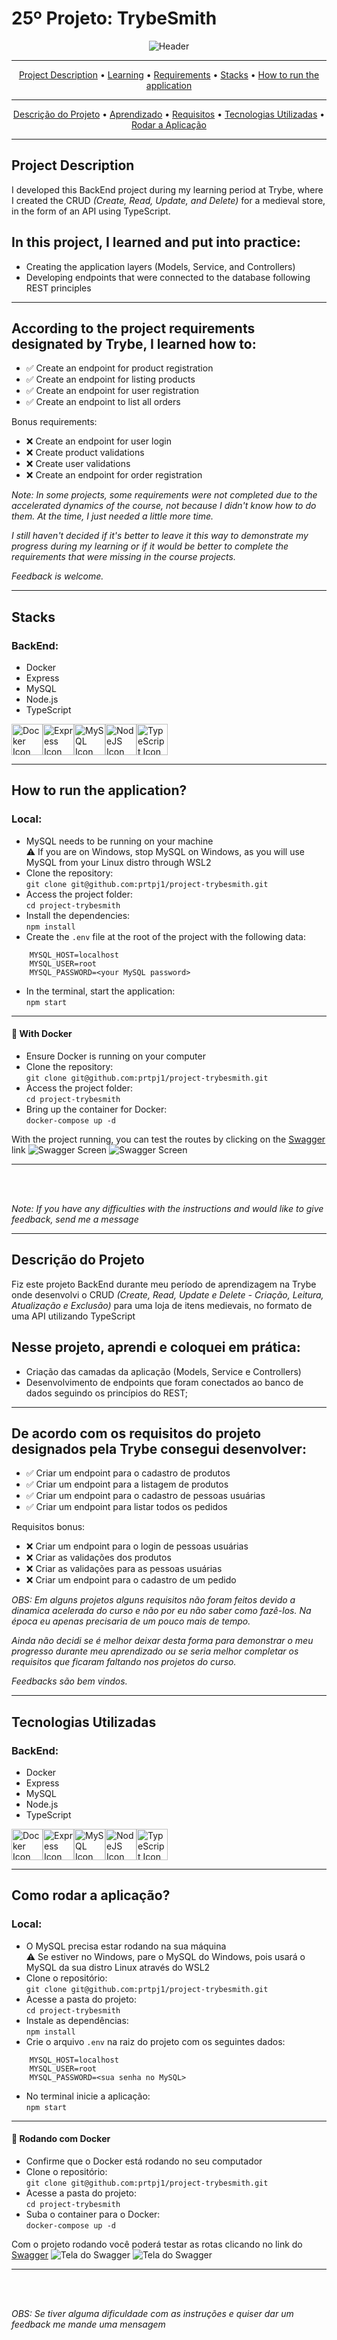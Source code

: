 # 25º Projeto: TrybeSmith
<p align="center">
<img src="https://github.com/prtpj1/prtpj1/blob/main/Headers/25-TrybeSmith.jpg?raw=true" alt="Header" />
<hr/>
<p align="center">
<a href="#project-description">Project Description</a> •
<a href="#in-this-project-i-learned-and-put-into-practice">Learning</a> •
<a href="#according-to-the-project-requirements-designated-by-trybe-i-learned-how-to">Requirements</a> •
<a href="#stacks">Stacks</a> •
<a href="#how-to-run-the-application">How to run the application</a>
</p>
<hr/>
<p align="center">
<a href="#descrição-do-projeto">Descrição do Projeto</a> •
<a href="#nesse-projeto-aprendi-e-coloquei-em-prática">Aprendizado</a> •
<a href="#de-acordo-com-os-requisitos-do-projeto-designados-pela-trybe-consegui-desenvolver">Requisitos</a> •
<a href="#tecnologias-utilizadas">Tecnologias Utilizadas</a> •
<a href="#como-rodar-a-aplicação">Rodar a Aplicação</a>
</p>
<hr/>

## Project Description
I developed this BackEnd project during my learning period at Trybe, where I created the CRUD _*(Create, Read, Update, and Delete)*_ for a medieval store, in the form of an API using TypeScript.<br>

## In this project, I learned and put into practice:
- Creating the application layers (Models, Service, and Controllers)
- Developing endpoints that were connected to the database following REST principles

<hr/>

## According to the project requirements designated by Trybe, I learned how to:

- ✅ Create an endpoint for product registration
- ✅ Create an endpoint for listing products
- ✅ Create an endpoint for user registration
- ✅ Create an endpoint to list all orders

Bonus requirements:
- ❌ Create an endpoint for user login
- ❌ Create product validations
- ❌ Create user validations
- ❌ Create an endpoint for order registration

_*Note: In some projects, some requirements were not completed due to the accelerated dynamics of the course, not because I didn't know how to do them. At the time, I just needed a little more time.*_

_*I still haven't decided if it's better to leave it this way to demonstrate my progress during my learning or if it would be better to complete the requirements that were missing in the course projects.*_

_*Feedback is welcome.*_

<hr/>

## Stacks
### BackEnd:
- Docker
- Express
- MySQL
- Node.js
- TypeScript

<a href="https://www.docker.com/" target="_blank" rel="noreferrer"><img src="https://github.com/prtpj1/prtpj1/blob/main/Github%20Imgs/Docker2.png?raw=true" width="50" height="50" alt="Docker Icon" /></a><a href="https://expressjs.com/" target="_blank" rel="noreferrer"><img src="https://github.com/prtpj1/prtpj1/blob/main/Github%20Imgs/express2.png?raw=true" width="50" height="50" alt="Express Icon" /></a><a href="https://www.mysql.com/" target="_blank" rel="noreferrer"><img src="https://github.com/prtpj1/prtpj1/blob/main/Github%20Imgs/mySQL2.png?raw=true" width="50" height="50" alt="MySQL Icon" /></a><a href="https://nodejs.org/en/" target="_blank" rel="noreferrer"><img src="https://github.com/prtpj1/prtpj1/blob/main/Github%20Imgs/NodeJS2.png?raw=true" width="50" height="50" alt="NodeJS Icon" /></a><a href="https://www.typescriptlang.org/" target="_blank" rel="noreferrer"><img src="https://github.com/prtpj1/prtpj1/blob/main/Github%20Imgs/Typescript2.png?raw=true" width="50" height="50" alt="TypeScript Icon" /></a>
<hr/>

## How to run the application?
### Local:
- MySQL needs to be running on your machine <br>
⚠️ If you are on Windows, stop MySQL on Windows, as you will use MySQL from your Linux distro through WSL2
- Clone the repository: <br>
`git clone git@github.com:prtpj1/project-trybesmith.git`
- Access the project folder: <br>
`cd project-trybesmith`
- Install the dependencies: <br>
`npm install`
- Create the `.env` file at the root of the project with the following data: <br>
```
    MYSQL_HOST=localhost
    MYSQL_USER=root
    MYSQL_PASSWORD=<your MySQL password>
```
- In the terminal, start the application: <br>
`npm start`
<hr/>

#### :whale: With Docker
- Ensure Docker is running on your computer
- Clone the repository: <br>
`git clone git@github.com:prtpj1/project-trybesmith.git`
- Access the project folder: <br>
`cd project-trybesmith`
- Bring up the container for Docker: <br>
`docker-compose up -d`

With the project running, you can test the routes by clicking on the [Swagger](http://localhost:3000/api-docs/) link
<img src="https://github.com/prtpj1/prtpj1/blob/main/Github%20Imgs/Swagger/trybesmithapi2.png?raw=true" alt="Swagger Screen" />
<img src="https://github.com/prtpj1/prtpj1/blob/main/Github%20Imgs/Swagger/trybesmithapi1.png?raw=true" alt="Swagger Screen" />

<hr/>

<br>
<br>

_*Note: If you have any difficulties with the instructions and would like to give feedback, send me a message*_

<hr/>

## Descrição do Projeto
Fiz este projeto BackEnd durante meu período de aprendizagem na Trybe onde desenvolvi o CRUD  _*(Create, Read, Update e Delete - Criação, Leitura, Atualização e Exclusão)*_ para uma loja de itens medievais, no formato de uma API utilizando TypeScript<br>


## Nesse projeto, aprendi e coloquei em prática:
- Criação das camadas da aplicação (Models, Service e Controllers)
- Desenvolvimento de endpoints que foram conectados ao banco de dados seguindo os princípios do REST;

<hr/>

## De acordo com os requisitos do projeto designados pela Trybe consegui desenvolver:
 
- ✅ Criar um endpoint para o cadastro de produtos
- ✅ Criar um endpoint para a listagem de produtos
- ✅ Criar um endpoint para o cadastro de pessoas usuárias
- ✅ Criar um endpoint para listar todos os pedidos

Requisitos bonus:
- ❌ Criar um endpoint para o login de pessoas usuárias
- ❌ Criar as validações dos produtos
- ❌ Criar as validações para as pessoas usuárias
- ❌ Criar um endpoint para o cadastro de um pedido


_*OBS: Em alguns projetos alguns requisitos não foram feitos devido a dinamica acelerada do curso e não por eu não saber como fazê-los. Na época eu apenas precisaria de um pouco mais de tempo.*_

_*Ainda não decidi se é melhor deixar desta forma para demonstrar o meu progresso durante meu aprendizado ou se seria melhor completar os requisitos que ficaram faltando nos projetos do curso.*_

_*Feedbacks são bem vindos.*_

<hr/>

## Tecnologias Utilizadas
### BackEnd:
- Docker
- Express
- MySQL
- Node.js
- TypeScript

<a href="https://www.docker.com/" target="_blank" rel="noreferrer"><img src="https://github.com/prtpj1/prtpj1/blob/main/Github%20Imgs/Docker2.png?raw=true" width="50" height="50" alt="Docker Icon" /></a><a href="https://expressjs.com/" target="_blank" rel="noreferrer"><img src="https://github.com/prtpj1/prtpj1/blob/main/Github%20Imgs/express2.png?raw=true" width="50" height="50" alt="Express Icon" /></a><a href="https://www.mysql.com/" target="_blank" rel="noreferrer"><img src="https://github.com/prtpj1/prtpj1/blob/main/Github%20Imgs/mySQL2.png?raw=true" width="50" height="50" alt="MySQL Icon" /></a><a href="https://nodejs.org/en/" target="_blank" rel="noreferrer"><img src="https://github.com/prtpj1/prtpj1/blob/main/Github%20Imgs/NodeJS2.png?raw=true" width="50" height="50" alt="NodeJS Icon" /></a><a href="https://www.typescriptlang.org/" target="_blank" rel="noreferrer"><img src="https://github.com/prtpj1/prtpj1/blob/main/Github%20Imgs/Typescript2.png?raw=true" width="50" height="50" alt="TypeScript Icon" /></a>
<hr/>

## Como rodar a aplicação?
### Local:
- O MySQL precisa estar rodando na sua máquina <br>
⚠️ Se estiver no Windows, pare o MySQL do Windows, pois usará o MySQL da sua distro Linux através do WSL2
- Clone o repositório: <br>
`git clone git@github.com:prtpj1/project-trybesmith.git`
- Acesse a pasta do projeto: <br>
`cd project-trybesmith`
- Instale as dependências: <br>
`npm install`
- Crie o arquivo `.env` na raiz do projeto com os seguintes dados: <br>
```
    MYSQL_HOST=localhost
    MYSQL_USER=root
    MYSQL_PASSWORD=<sua senha no MySQL>

```
- No terminal inicie a aplicação: <br>
`npm start`
<hr/>

#### :whale: Rodando com Docker
- Confirme que o Docker está rodando no seu computador
- Clone o repositório: <br>
`git clone git@github.com:prtpj1/project-trybesmith.git`
- Acesse a pasta do projeto: <br>
`cd project-trybesmith`
- Suba o container para o Docker: <br>
`docker-compose up -d`

Com o projeto rodando você poderá testar as rotas clicando no link do [Swagger](http://localhost:3000/api-docs/)
<img src="https://github.com/prtpj1/prtpj1/blob/main/Github%20Imgs/Swagger/trybesmithapi2.png?raw=true" alt="Tela do Swagger" />
<img src="https://github.com/prtpj1/prtpj1/blob/main/Github%20Imgs/Swagger/trybesmithapi1.png?raw=true" alt="Tela do Swagger" />

<hr/>

</br>
</br>

_*OBS: Se tiver alguma dificuldade com as instruções e quiser dar um feedback me mande uma mensagem*_
